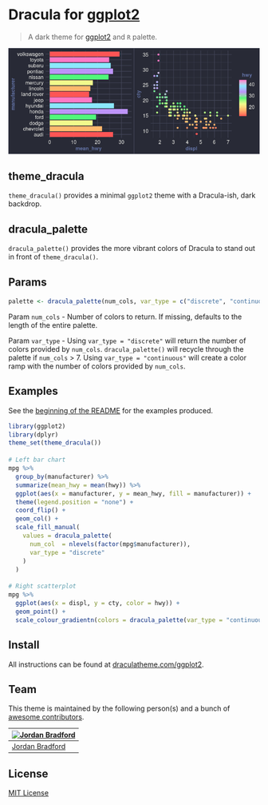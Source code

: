 # Dracula for [ggplot2](https://github.com/tidyverse/ggplot2)

> A dark theme for [ggplot2](https://github.com/tidyverse/ggplot2) and `R` palette.

![MPG Plots](screenshot.png)

## theme_dracula
`theme_dracula()` provides a minimal `ggplot2` theme with a Dracula-ish, dark backdrop.

## dracula_palette
`dracula_palette()` provides the more vibrant colors of Dracula to stand out in front of `theme_dracula()`.

## Params
```R
palette <- dracula_palette(num_cols, var_type = c("discrete", "continuous"))
```

Param `num_cols` - Number of colors to return. If missing, defaults to the length of the entire palette.

Param `var_type` - Using `var_type = "discrete"` will return the number of colors provided by `num_cols`. `dracula_palette()` will recycle through the palette if `num_cols` > 7. Using `var_type = "continuous"` will create a color ramp with the number of colors provided by `num_cols`.

## Examples
See the [beginning of the README](#dracula-for-ggplot2) for the examples produced.

```R
library(ggplot2)
library(dplyr)
theme_set(theme_dracula())

# Left bar chart
mpg %>%
  group_by(manufacturer) %>%
  summarize(mean_hwy = mean(hwy)) %>%
  ggplot(aes(x = manufacturer, y = mean_hwy, fill = manufacturer)) + 
  theme(legend.position = "none") + 
  coord_flip() +
  geom_col() + 
  scale_fill_manual(
    values = dracula_palette(
      num_col  = nlevels(factor(mpg$manufacturer)), 
      var_type = "discrete"
    )
  )

# Right scatterplot
mpg %>%
  ggplot(aes(x = displ, y = cty, color = hwy)) + 
  geom_point() + 
  scale_colour_gradientn(colors = dracula_palette(var_type = "continuous"))
```

## Install

All instructions can be found at [draculatheme.com/ggplot2](https://draculatheme.com/ggplot2).

## Team

This theme is maintained by the following person(s) and a bunch of [awesome contributors](https://github.com/dracula/ggplot2/graphs/contributors).

[![Jordan Bradford](https://github.com/jrdnbradford.png?size=100)](https://github.com/jrdnbradford) |
--- |
[Jordan Bradford](https://github.com/jrdnbradford) |

## License

[MIT License](./LICENSE)